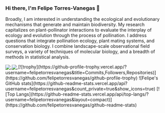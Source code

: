 ### Hi there, I'm Felipe Torres-Vanegas 👋
Broadly, I am interested in understanding the ecological and evolutionary mechanisms that generate and maintain biodiversity. My research capitalizes on plant-pollinator interactions to evaluate the interplay of ecology and evolution through the process of pollination. I address questions that integrate pollination ecology, plant mating systems, and conservation biology. I combine landscape-scale observational field surveys, a variety of techniques of molecular biology, and a breadth of methods in statistical analysis.

<a href="https://github.com/felipetorresvanegas/github-readme-stats">
  <img align="center" src="https://github-readme-stats.vercel.app/api/pin/?username=felipetorresvanegas" />
</a>
<a href="https://github.com/felipetorresvanegas/convoychat">
  <img align="center" src="https://github-readme-stats.vercel.app/api/pin/?username=felipetorresvanegas" />
</a>
[![trophy](https://github-profile-trophy.vercel.app/?username=felipetorresvanegas&title=Commits,Followers,Repositories)](https://github.com/felipetorresvanegas/github-profile-trophy)
![Felipe's GitHub stats](https://github-readme-stats.vercel.app/api?username=felipetorresvanegas&count_private=true&show_icons=true)
[![Top Langs](https://github-readme-stats.vercel.app/api/top-langs/?username=felipetorresvanegas&layout=compact)](https://github.com/felipetorresvanegas/github-readme-stats)
